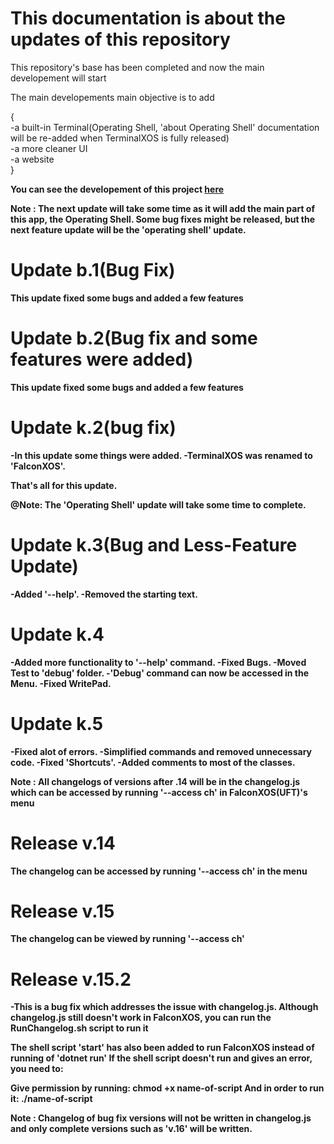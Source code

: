 # This documentation is about the updates of this repository

This repository's base has been completed and now the main developement will start

The main developements main objective is to add
<br>

{
    <br>
    -a built-in Terminal(Operating Shell, 'about Operating Shell' documentation will be re-added when TerminalXOS is fully released)
    <br>
    -a more cleaner UI
    <br>
    -a website
    <br>
}
<b>

You can see the developement of this project
<a href = "https://github.com/DaVikingMan/FalconXOS/projects/1">here</a>

Note : The next update will take some time as it will add the main part of this app, the Operating Shell.
Some bug fixes might be released, but the next feature update will be the 'operating shell' update.

# Update b.1(Bug Fix)

This update fixed some bugs and added a few features

# Update b.2(Bug fix and some features were added)

This update fixed some bugs and added a few features

# Update k.2(bug fix)

-In this update some things were added.
-TerminalXOS was renamed to 'FalconXOS'.

That's all for this update.

<b>@Note: The 'Operating Shell' update will take some time to complete.</b>

# Update k.3(Bug and Less-Feature Update)

-Added '--help'.
-Removed the starting text.

# Update k.4

-Added more functionality to '--help' command.
-Fixed Bugs.
-Moved Test to 'debug' folder.
-'Debug' command can now be accessed in the Menu.
-Fixed WritePad.

# Update k.5

-Fixed alot of errors.
-Simplified commands and removed unnecessary code.
-Fixed 'Shortcuts'.
-Added comments to most of the classes.

Note : All changelogs of versions after .14 will be in the changelog.js
which can be accessed by running '--access ch' in FalconXOS(UFT)'s menu

# Release v.14

The changelog can be accessed by running '--access ch' in the menu

# Release v.15

The changelog can be viewed by running '--access ch'

# Release v.15.2

-This is a bug fix which addresses the issue with changelog.js.
Although changelog.js still doesn't work in FalconXOS, you can run the RunChangelog.sh script to run it

The shell script 'start' has also been added to run FalconXOS instead of running of 'dotnet run'
If the shell script doesn't run and gives an error, you need to:

Give permission by running:
chmod +x name-of-script
And in order to run it:
./name-of-script

Note : Changelog of bug fix versions will not be written in changelog.js and only complete versions such as 'v.16' will be written.


